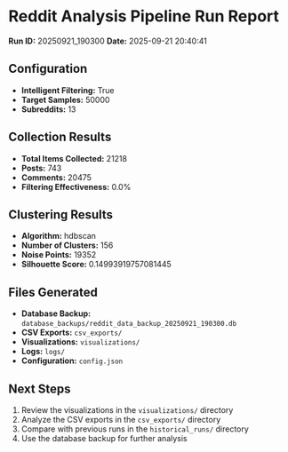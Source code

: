 # Reddit Analysis Pipeline Run Report

**Run ID:** 20250921_190300
**Date:** 2025-09-21 20:40:41

## Configuration

- **Intelligent Filtering:** True
- **Target Samples:** 50000
- **Subreddits:** 13

## Collection Results

- **Total Items Collected:** 21218
- **Posts:** 743
- **Comments:** 20475
- **Filtering Effectiveness:** 0.0%

## Clustering Results

- **Algorithm:** hdbscan
- **Number of Clusters:** 156
- **Noise Points:** 19352
- **Silhouette Score:** 0.14993919757081445

## Files Generated

- **Database Backup:** `database_backups/reddit_data_backup_20250921_190300.db`
- **CSV Exports:** `csv_exports/`
- **Visualizations:** `visualizations/`
- **Logs:** `logs/`
- **Configuration:** `config.json`

## Next Steps

1. Review the visualizations in the `visualizations/` directory
2. Analyze the CSV exports in the `csv_exports/` directory
3. Compare with previous runs in the `historical_runs/` directory
4. Use the database backup for further analysis
